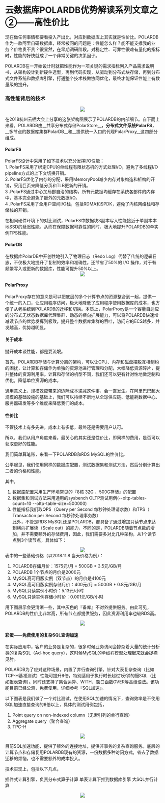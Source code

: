 # 云数据库POLARDB优势解读系列文章之②——高性价比
现在做任何事情都要看投入产出比，对应到数据库上其实就是性价比。POLARDB作为一款阿里自研数据库，经常被问的问题是：性能怎么样？能不能支撑我的业务？价格贵不贵？很显然，在早期调研阶段，对稳定性、可靠性很难有量化的指标时，性能的好快就成了一个非常关键的决策因子。

POLARDB在一开始设计时就把性能作为一项关键的需求指标列入产品需求说明书，从架构设计到新硬件选型，再到代码实现，从驱动到分布式块存储，再到分布式文件系统和数据库引擎，打通整个技术栈做协同优化，最终才能保证性能上有数量级的提升。

<h3>高性能背后的技术</h3>
<div style="text-align:center" align="center">
<img src="/Alibaba Cloud ApsaraDB/images/解读系列1.png" align="center" />
</div>

在2018杭州云栖大会上分享的这张架构图展示了POLARDB的内部细节。自下而上来看，POLARDB由__共享分布式存储PolarStore__，__分布式文件系统PolarFS__，__多节点的数据库集群PolarDB__和__提供统一入口的代理PolarProxy__这四部分组成。

<h4>PolarFS</h4>
PolarFS设计中采用了如下技术以充分发挥I/O性能：</br>
1. PolarFS采用了绑定CPU的单线程有限状态机的方式处理I/O，避免了多线程I/O pipeline方式的上下文切换开销。</br>
2. PolarFS优化了内存的分配，采用MemoryPool减少内存对象构造和析构的开销，采用巨页来降低分页和TLB更新的开销。</br>
3 .PolarFS通过中心加局部自治的结构，所有元数据均缓存在系统各部件的内存中，基本完全避免了额外的元数据I/O。</br>
4 .PolarFS采用了全用户空间I/O栈，包括RDMA和SPDK，避免了内核网络栈和存储栈的开销。</br>

在相同硬件环境下的对比测试，PolarFS中数据块3副本写入性能接近于单副本本地SSD的延迟性能。从而在保障数据可靠性的同时，极大地提升POLARDB的单实例TPS性能。

<h4>PolarDB</h4>
在数据库PolarDB中开创性地引入了物理日志（Redo Log）代替了传统的逻辑日志，不仅极大地提升了复制的效率和准确性，还节省了50%的 I/O 操作，对于有频繁写入或更新的数据库，性能可提升50%以上。

<div style="text-align:center" align="center">
<img src="/Alibaba Cloud ApsaraDB/images/解读系列2.png" align="center" />
</div>

<h4>PolarProxy</h4>
PolarProxy存在的意义是可以把底层的多个计算节点的资源整合到一起，提供一个统一的入口，让应用程序访问，极大地降低了应用程序使用数据库的成本，也方便了从老系统到POLARDB的迁移和切换。本质上，PolarProxy是一个容量自适应的分布式无状态数据库代理集群，动态的横向扩展能力，可以将POLARDB快速增减读节点的优势发挥到极致，提升整个数据库集群的吞吐，访问它的ECS越多，并发越高，优势越明显。

<h4>关于成本</h4>
抛开成本谈性能，都是耍流氓。

首先，POLARDB存储与计算分离的架构，可以让CPU、内存和磁盘摆脱互相制约的困扰，让计算和存储作为单独的资源池进行管理和分配，大幅降低资源碎片，提升整体的资源利用率。计算和存储的机型不同，我们还可以更有针对性地做定制和优化，降低单位资源的成本。

通用意义上，规模效应带来的边际成本递减这件事，会一直发生。在阿里巴巴超大规模的基础设施的基础上，我们可以持续不断地从全球供应链、低能耗数据中心、服务器研发等多个维度来降低我们的成本。

<h4>性价比</h4>
不管技术上有多先进，成本上有多低，最终还是需要用户认可。

所以，我们从用户角度来看，最关心的其实还是性价比，即同样的费用，是否可以获取更好的性能。

我们简单算笔账，来看一下POLARDB和RDS MySQL的性价比。

公平起见，我们使用同样的数据库配置，测试数据集和测试方法，然后分别计算出二者的价格和性能。

其中，

1. 数据库配置采用生产环境常见的『8核 32G ，500G存储』的配置</br>
2. 数据集和测试方法采用通用的sysbench OLTP测试用例(--oltp-tables-count=10 --oltp-table-size=500000)</br>
3. 性能指标我们取QPS（Query per Second 每秒钟处理请求数）和TPS（ Transaction per Second 每秒钟处理事务数）</br>
此外，不管是RDS MySQL还是POLARDB，都具备了通过增加只读节点来达到横向扩展读（Scale out）的能力，不同的是，POLARDB随着节点数的增加，并不需要额外的存储费用，因此，我们需要多对比几种架构，从1个读节点到3个读节点，具体如下：

<div style="text-align:center" align="center">
<img src="/Alibaba Cloud ApsaraDB/images/解读系列3.png" align="center" />
</div>
表中的一些基础价格（以2018.11.8 当天价格为例）：

1. POLARDB存储月价：1575元/月 = 500GB * 3.5元/GB/月</br>
2. POLARDB 1个节点的月价是2000元</br>
3. MySQL高可用版实例（双节点）的月价是4100元</br>
4. MySQL高可用版实例存储月价：400元/月 = 500GB * 0.8元/GB/月</br>
5. MySQL只读实例小时价：5.13元/小时</br>
6. MySQL只读实例存储小时价：0.001元/GB/小时</br>

用下图展示会更清晰一些，其中灰色的『备库』不对外提供服务。由此可见，POLARDB的性价比非常高，所有节点都提供服务，因此资源利用率也较RDS高。

<div style="text-align:center" align="center">
<img src="/Alibaba Cloud ApsaraDB/images/解读系列4.png" align="center" />
</div>

<h4>彩蛋——免费使用的复杂SQL查询加速</h4>
在实际应用中，客户的业务是复杂的，很多时候业务访问会掺杂着大量的统计分析类的复杂SQL（Ad-hoc query），这时候MySQL的单线程模型处理起来就会捉襟见肘。

POLARDB为了应对这种场景，内置了并行查询引擎，针对大表复杂查询（比如TCP-H基准测试）性能可提升8倍，特别适用于执行时长超过1分钟的慢SQL（比如报表查询）。同时还支持了集合运算、WITH、窗口函数OVER等高级语法。该功能目前已经公测，免费使用，详细参考『SQL加速』。

以下图表是我们做了一个对比测试，在使用SQL加速的情况下，查询效率是不使用SQL加速直接查询的8倍以上，具体的测试用例包括，

1. Point query on non-indexed column（无索引列的单行查询）</br>
2. Aggregate query（聚合查询）</br>
3. TPC-H</br>

<div style="text-align:center" align="center">
<img src="/Alibaba Cloud ApsaraDB/images/解读系列5.png" align="center" />
</div>

目前SQL加速功能，提供了额外的连接地址，提供非事务的复杂查询服务。底层的计算节点和存储复用POLARDB现有的资源，一份数据多种访问方式，省去了数据迁移的烦恼，也不需要额外的成本投入。

技术实现上，包括以下几点，

插件式计算引擎，负责分布式算子计算
单表计算下推到数据库引擎
大SQL并行计算
<div style="text-align:center" align="center">
<img src="/Alibaba Cloud ApsaraDB/images/解读系列6.png" align="center" />
</div>

